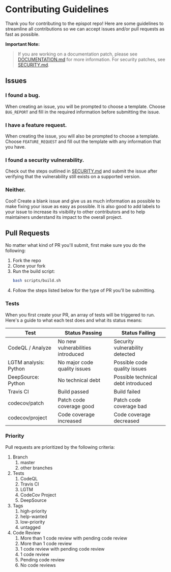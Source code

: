 # Contributing Guidelines
Thank you for contributing to the epispot repo! Here are some guidelines to streamline all contributions so we can accept issues and/or pull requests as fast as possible.

**Important Note:**
> If you are working on a documentation patch, please see
> [DOCUMENTATION.md](DOCUMENTATION.md) for more information.
> For security patches, see [SECURITY.md](SECURITY.md).

## Issues
### I found a bug.
When creating an issue, you will be prompted to choose a template. Choose `BUG_REPORT` and fill in the required information before submitting the issue.
### I have a feature request.
When creating the issue, you will also be prompted to choose a template. Choose `FEATURE_REQUEST` and fill out the template with any information that you have.
### I found a security vulnerability.
Check out the steps outlined in [SECURITY.md](SECURITY.md) and submit the issue after verifying that the vulnerability still exists on a supported version.
### Neither.
Cool! Create a blank issue and give us as much information as possible to make fixing your issue as easy as possible.
It is also good to add labels to your issue to increase its visibility to other contributors and to help maintainers understand its impact to the overall project.
## Pull Requests

No matter what kind of PR you'll submit, first make sure you do the following:
1. Fork the repo
2. Clone your fork
3. Run the build script:
   ```sh
   bash scripts/build.sh
   ```
4. Follow the steps listed below for the type of PR you'll be submitting.
### Tests
When you first create your PR, an array of tests will be triggered to run.
Here's a guide to what each test does and what its status means:

| Test | Status Passing | Status Failing |
| --- | --- | --- |
| CodeQL / Analyze | No new vulnerabilities introduced | Security vulnerability detected |
| LGTM analysis: Python | No major code quality issues | Possible code quality issues |
| DeepSource: Python | No technical debt | Possible technical debt introduced |
| Travis CI | Build passed | Build failed |
| codecov/patch | Patch code coverage good | Patch code coverage bad |
| codecov/project | Code coverage increased | Code coverage decreased |
### Priority
Pull requests are prioritized by the following criteria:
 1. Branch
    1. master
    2. other branches
 2. Tests
    1. CodeQL
    2. Travis CI
    3. LGTM
    3. CodeCov Project
    4. DeepSource
 3. Tags
    1. high-priority
    2. help-wanted
    3. low-priority
    4. untagged
 4. Code Review
    1. More than 1 code review with pending code review
    2. More than 1 code review
    3. 1 code review with pending code review
    4. 1 code review
    5. Pending code review
    6. No code reviews
